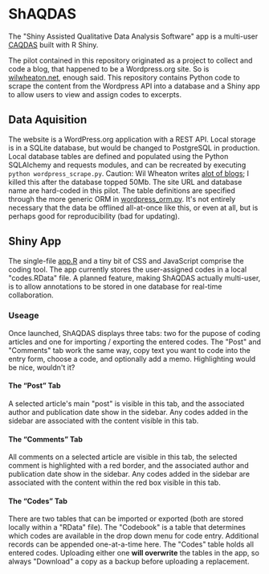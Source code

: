 # ShAQDAS

The "Shiny Assisted Qualitative Data Analysis Software" app is a
multi-user [CAQDAS] built with R Shiny.

The pilot contained in this repository originated as a project to
collect and code a blog, that happened to be a Wordpress.org site. So
is [wilwheaton.net], enough said. This repository contains Python code
to scrape the content from the Wordpress API into a database and a
Shiny app to allow users to view and assign codes to excerpts.

## Data Aquisition

The website is a WordPress.org application with a REST API. Local
storage is in a SQLite database, but would be changed to PostgreSQL in
production. Local database tables are defined and populated using the
Python SQLAlchemy and requests modules, and can be recreated by
executing `python wordpress_scrape.py`. Caution: Wil Wheaton writes
[alot of blogs]; I killed this after the database topped 50Mb. The
site URL and database name are hard-coded in this pilot. The table
definitions are specified through the more generic ORM in
[wordpress_orm.py](wordpress_orm.py). It's not entirely necessary that
the data be offlined all-at-once like this, or even at all, but is
perhaps good for reproducibility (bad for updating).

## Shiny App

The single-file [app.R](app.R) and a tiny bit of CSS and JavaScript
comprise the coding tool.  The app currently stores the user-assigned
codes in a local "codes.RData" file. A planned feature, making ShAQDAS
actually multi-user, is to allow annotations to be stored in one
database for real-time collaboration.

### Useage

Once launched, ShAQDAS displays three tabs: two for the pupose of
coding articles and one for importing / exporting the entered codes.
The "Post" and "Comments" tab work the same way, copy text you want to
code into the entry form, choose a code, and optionally add a memo.
Highlighting would be nice, wouldn't it?

#### The “Post” Tab

A selected article's main "post" is visible in this tab, and the
associated author and publication date show in the sidebar. Any codes
added in the sidebar are associated with the content visible in this
tab.

#### The “Comments” Tab

All comments on a selected article are visible in this tab, the
selected comment is highlighted with a red border, and the associated
author and publication date show in the sidebar. Any codes added in
the sidebar are associated with the content within the red box visible
in this tab.

#### The “Codes” Tab

There are two tables that can be imported or exported (both are stored
locally within a "RData" file). The "Codebook" is a table that
determines which codes are available in the drop down menu for code
entry. Additional records can be appended one-at-a-time here. The
"Codes" table holds all entered codes. Uploading either one **will
overwrite** the tables in the app, so always "Download" a copy as a
backup before uploading a replacement.

[wilwheaton.net]: http://wilwheaton.net
[alot of blogs]: http://hyperboleandahalf.blogspot.com/2010/04/alot-is-better-than-you-at-everything.html
[CAQDAS]: https://en.wikipedia.org/wiki/Computer-assisted_qualitative_data_analysis_software
